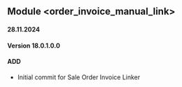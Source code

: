 ## Module <order_invoice_manual_link>

#### 28.11.2024
#### Version 18.0.1.0.0
#### ADD

- Initial commit for Sale Order Invoice Linker

